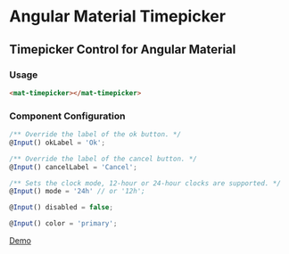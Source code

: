 # Angular Material Timepicker

## Timepicker Control for Angular Material


### Usage
```html
<mat-timepicker></mat-timepicker>
```

### Component Configuration
```typescript
/** Override the label of the ok button. */
@Input() okLabel = 'Ok';

/** Override the label of the cancel button. */
@Input() cancelLabel = 'Cancel';

/** Sets the clock mode, 12-hour or 24-hour clocks are supported. */
@Input() mode = '24h' // or '12h';

@Input() disabled = false;

@Input() color = 'primary';
```

[Demo](https://stackblitz.com/github/IliaIdakiev/angular-material-timepicker)